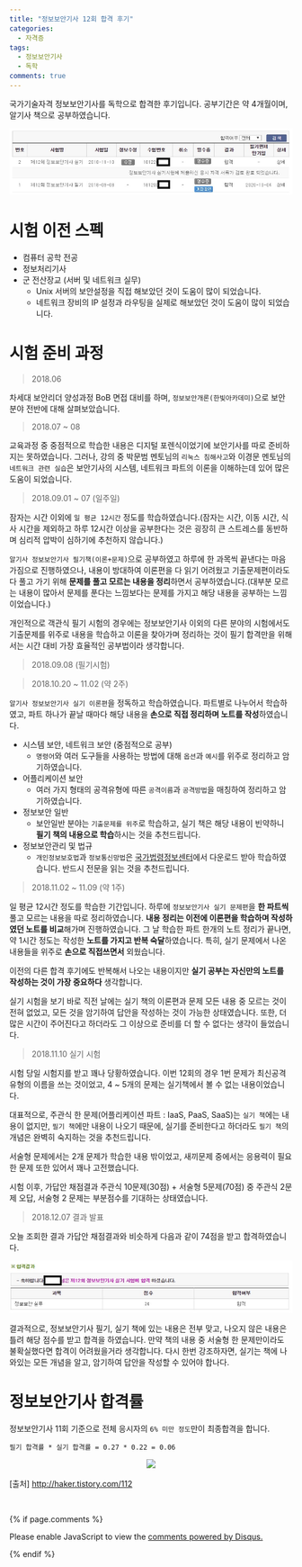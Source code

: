 ```yaml
---
title: "정보보안기사 12회 합격 후기"
categories:
  - 자격증
tags:
  - 정보보안기사
  - 독학
comments: true
---
```


국가기술자격 정보보안기사를 독학으로 합격한 후기입니다. 공부기간은 약 4개월이며, 알기사 책으로 공부하였습니다.

<center><p><img src="/assets/2018-12-07-post-Engineer_information_security/1.jfif"></p></center>


# 시험 이전 스펙

- 컴퓨터 공학 전공
- 정보처리기사
- 군 전산장교 (서버 및 네트워크 실무)
  - Unix 서버의 보안설정을 직접 해보았던 것이 도움이 많이 되었습니다.
  - 네트워크 장비의 IP 설정과 라우팅을 실제로 해보았던 것이 도움이 많이 되었습니다.

# 시험 준비 과정

> 2018.06

차세대 보안리더 양성과정 BoB 면접 대비를 하며, `정보보안개론(한빛아카데미)`으로 보안분야 전반에 대해 살펴보았습니다.

> 2018.07 ~ 08

교육과정 중 중점적으로 학습한 내용은 디지털 포렌식이었기에 보안기사를 따로 준비하지는 못하였습니다. 그러나, 강의 중 박문범 멘토님의 `리눅스 침해사고`와 이경문 멘토님의 `네트워크 관련 실습`은 보안기사의 시스템, 네트워크 파트의 이론을 이해하는데 있어 많은 도움이 되었습니다.

> 2018.09.01 ~ 07 (일주일)

잠자는 시간 이외에 `일 평균 12시간` 정도를 학습하였습니다.(잠자는 시간, 이동 시간, 식사 시간을 제외하고 하루 12시간 이상을 공부한다는 것은 굉장히 큰 스트레스를 동반하며 심리적 압박이 심하기에 추천하지 않습니다.)

`알기사 정보보안기사 필기책(이론+문제)`으로 공부하였고 하루에 한 과목씩 끝낸다는 마음가짐으로 진행하였으나, 내용이 방대하여 이론편을 다 읽기 어려웠고 기출문제편이라도 다 풀고 가기 위해 **문제를 풀고 모르는 내용을 정리**하면서 공부하였습니다.(대부분 모르는 내용이 많아서 문제를 푼다는 느낌보다는 문제를 가지고 해당 내용을 공부하는 느낌이었습니다.)

<div class="notice">
개인적으로 객관식 필기 시험의 경우에는 정보보안기사 이외의 다른 분야의 시험에서도 기출문제를 위주로 내용을 학습하고 이론을 찾아가며 정리하는 것이 필기 합격만을 위해서는 시간 대비 가장 효율적인 공부법이라 생각합니다.
</div>

> 2018.09.08 (필기시험)

> 2018.10.20 ~ 11.02 (약 2주)

`알기사 정보보안기사 실기 이론편`을 정독하고 학습하였습니다. 파트별로 나누어서 학습하였고, 파트 하나가 끝날 때마다 해당 내용을 **손으로 직접 정리하며 노트를 작성**하였습니다.

- 시스템 보안, 네트워크 보안 (중점적으로 공부)
  - `명령어`와 여러 도구들을 사용하는 방법에 대해 `옵션`과 `예시`를 위주로 정리하고 암기하였습니다.
- 어플리케이션 보안
  - 여러 가지 형태의 공격유형에 따른 `공격이름`과 `공격방법`을 매칭하여 정리하고 암기하였습니다.
- 정보보안 일반
  - 보안일반 분야는 `기출문제를 위주`로 학습하고, 실기 책은 해당 내용이 빈약하니 **필기 책의 내용으로 학습**하시는 것을 추천드립니다.
- 정보보안관리 및 법규
  - `개인정보보호법`과 `정보통신망법`은 [국가법령정보센터](www.law.go.kr)에서 다운로드 받아 학습하였습니다. 반드시 전문을 읽는 것을 추천드립니다.

> 2018.11.02 ~ 11.09 (약 1주)

일 평균 12시간 정도를 학습한 기간입니다. 하루에 `정보보안기사 실기 문제편`을 **한 파트씩** 풀고 모르는 내용을 따로 정리하였습니다. **내용 정리는 이전에 이론편을 학습하며 작성하였던 노트를 비교**해가며 진행하였습니다. 그 날 학습한 파트 한개의 노트 정리가 끝나면, 약 1시간 정도는 작성한 **노트를 가지고 반복 숙달**하였습니다. 특히, 실기 문제에서 나온 내용들을 위주로 **손으로 직접쓰면서** 외웠습니다.

이전의 다른 합격 후기에도 반복해서 나오는 내용이지만 **실기 공부는 자신만의 노트를 작성하는 것이 가장 중요하다** 생각합니다.

실기 시험을 보기 바로 직전 날에는 실기 책의 이론편과 문제 모든 내용 중 모르는 것이 전혀 없었고, 모든 것을 암기하여 답안을 작성하는 것이 가능한 상태였습니다. 또한, 더 많은 시간이 주어진다고 하더라도 그 이상으로 준비를 더 할 수 없다는 생각이 들었습니다.

> 2018.11.10 실기 시험

시험 당일 시험지를 받고 꽤나 당황하였습니다. 이번 12회의 경우 1번 문제가 최신공격유형의 이름을 쓰는 것이었고, 4 ~ 5개의 문제는 실기책에서 볼 수 없는 내용이었습니다.

대표적으로, 주관식 한 문제(어플리케이션 파트 : IaaS, PaaS, SaaS)는 `실기 책`에는 내용이 없지만, `필기 책`에만 내용이 나오기 때문에, 실기를 준비한다고 하더라도 `필기 책`의 개념은 완벽히 숙지하는 것을 추천드립니다. 

서술형 문제에서는 2개 문제가 학습한 내용 밖이었고, 새끼문제 중에서는 응용력이 필요한 문제 또한 있어서 꽤나 고전했습니다.

시험 이후, 가답안 채점결과 주관식 10문제(30점) + 서술형 5문제(70점) 중 주관식 2문제 오답, 서술형 2 문제는 부분점수를 기대하는 상태였습니다.

> 2018.12.07 결과 발표

오늘 조회한 결과 가답안 채점결과와 비슷하게 다음과 같이 74점을 받고 합격하였습니다.

<center><p><img src="/assets/2018-12-07-post-Engineer_information_security/2.jfif"></p></center>

<div class="notice">
결과적으로, 정보보안기사 필기, 실기 책에 있는 내용은 전부 맞고, 나오지 않은 내용은 틀려 해당 점수를 받고 합격을 하였습니다. 만약 책의 내용 중 서술형 한 문제만이라도 불확실했다면 합격이 어려웠을거라 생각합니다. 다시 한번 강조하자면, 실기는 책에 나와있는 모든 개념을 알고, 암기하여 답안을 작성할 수 있어야 합나다.
</div>

# 정보보안기사 합격률

정보보안기사 11회 기준으로 전체 응시자의 `6% 미만 정도`만이 최종합격을 합니다.

```
필기 합격률 * 실기 합격률 = 0.27 * 0.22 = 0.06
```

<center><p><img src="/assets/2018-12-07-post-Engineer_information_security/3.jfif"></p></center>

[출처] http://haker.tistory.com/112

<br>

{% if page.comments %}

<div id="disqus_thread"></div>
<script>

/**
*  RECOMMENDED CONFIGURATION VARIABLES: EDIT AND UNCOMMENT THE SECTION BELOW TO INSERT DYNAMIC VALUES FROM YOUR PLATFORM OR CMS.
*  LEARN WHY DEFINING THESE VARIABLES IS IMPORTANT: https://disqus.com/admin/universalcode/#configuration-variables*/
/*
var disqus_config = function () {
this.page.url = PAGE_URL;  // Replace PAGE_URL with your page's canonical URL variable
this.page.identifier = PAGE_IDENTIFIER; // Replace PAGE_IDENTIFIER with your page's unique identifier variable
};
*/
(function() { // DON'T EDIT BELOW THIS LINE
var d = document, s = d.createElement('script');
s.src = 'https://https-c0msherl0ck-github-io.disqus.com/embed.js';
s.setAttribute('data-timestamp', +new Date());
(d.head || d.body).appendChild(s);
})();
</script>
<noscript>Please enable JavaScript to view the <a href="https://disqus.com/?ref_noscript">comments powered by Disqus.</a></noscript>
                            
{% endif %}
